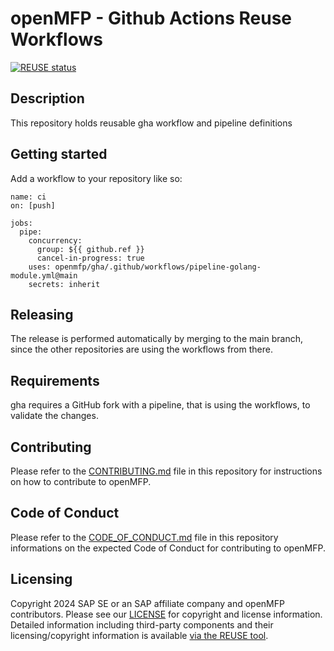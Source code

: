 # openMFP - Github Actions Reuse Workflows

[![REUSE status](
https://api.reuse.software/badge/github.com/openmfp/gha)](https://api.reuse.software/info/github.com/openmfp/gha)

## Description

This repository holds reusable gha workflow and pipeline definitions


## Getting started

Add a workflow to your repository like so:

```
name: ci
on: [push]

jobs:
  pipe:
    concurrency:
      group: ${{ github.ref }}
      cancel-in-progress: true
    uses: openmfp/gha/.github/workflows/pipeline-golang-module.yml@main
    secrets: inherit
```

## Releasing

The release is performed automatically by merging to the main branch, since the other repositories are using the workflows from there.


## Requirements

gha requires a GitHub fork with a pipeline, that is using the workflows, to validate the changes.

## Contributing

Please refer to the [CONTRIBUTING.md](CONTRIBUTING.md) file in this repository for instructions on how to contribute to openMFP.

## Code of Conduct

Please refer to the [CODE_OF_CONDUCT.md](CODE_OF_CONDUCT.md) file in this repository informations on the expected Code of Conduct for contributing to openMFP.

## Licensing

Copyright 2024 SAP SE or an SAP affiliate company and openMFP contributors. Please see our [LICENSE](LICENSE) for copyright and license information. Detailed information including third-party components and their licensing/copyright information is available [via the REUSE tool](https://api.reuse.software/info/github.com/openmfp/gha).
